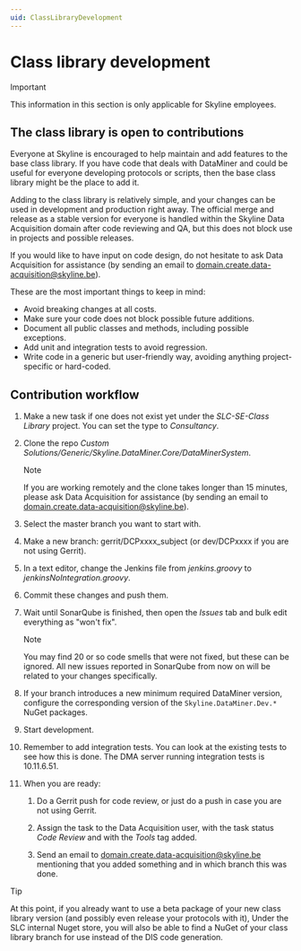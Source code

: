 ```yaml
---
uid: ClassLibraryDevelopment
---
```


# Class library development

> [!IMPORTANT]
> This information in this section is only applicable for Skyline employees.

## The class library is open to contributions

Everyone at Skyline is encouraged to help maintain and add features to the base class library. If you have code that deals with DataMiner and could be useful for everyone developing protocols or scripts, then the base class library might be the place to add it.

Adding to the class library is relatively simple, and your changes can be used in development and production right away. The official merge and release as a stable version for everyone is handled within the Skyline Data Acquisition domain after code reviewing and QA, but this does not block use in projects and possible releases.

If you would like to have input on code design, do not hesitate to ask Data Acquisition for assistance (by sending an email to [domain.create.data-acquisition@skyline.be](mailto:domain.create.data-acquisition@skyline.be)).

These are the most important things to keep in mind:

- Avoid breaking changes at all costs.
- Make sure your code does not block possible future additions.
- Document all public classes and methods, including possible exceptions.
- Add unit and integration tests to avoid regression.
- Write code in a generic but user-friendly way, avoiding anything project-specific or hard-coded.

## Contribution workflow

1. Make a new task if one does not exist yet under the *SLC-SE-Class Library* project. You can set the type to *Consultancy*.

1. Clone the repo *Custom Solutions/Generic/Skyline.DataMiner.Core/DataMinerSystem*.

    >[!NOTE]
    > If you are working remotely and the clone takes longer than 15 minutes, please ask Data Acquisition for assistance (by sending an email to [domain.create.data-acquisition@skyline.be](mailto:domain.create.data-acquisition@skyline.be)).

1. Select the master branch you want to start with.

1. Make a new branch: gerrit/DCPxxxx_subject (or dev/DCPxxxx if you are not using Gerrit).

1. In a text editor, change the Jenkins file from *jenkins.groovy* to *jenkinsNoIntegration.groovy*.

1. Commit these changes and push them.

1. Wait until SonarQube is finished, then open the *Issues* tab and bulk edit everything as "won't fix".

    > [!NOTE]
    > You may find 20 or so code smells that were not fixed, but these can be ignored. All new issues reported in SonarQube from now on will be related to your changes specifically.

1. If your branch introduces a new minimum required DataMiner version, configure the corresponding version of the `Skyline.DataMiner.Dev.*` NuGet packages.

1. Start development.

1. Remember to add integration tests. You can look at the existing tests to see how this is done. The DMA server running integration tests is 10.11.6.51.

1. When you are ready:

    1. Do a Gerrit push for code review, or just do a push in case you are not using Gerrit.

    1. Assign the task to the Data Acquisition user, with the task status *Code Review* and with the *Tools* tag added.

    1. Send an email to [domain.create.data-acquisition@skyline.be](mailto:domain.create.data-acquisition@skyline.be) mentioning that you added something and in which branch this was done.

> [!TIP]
> At this point, if you already want to use a beta package of your new class library version (and possibly even release your protocols with it), Under the SLC internal Nuget store, you will also be able to find a NuGet of your class library branch for use instead of the DIS code generation.
